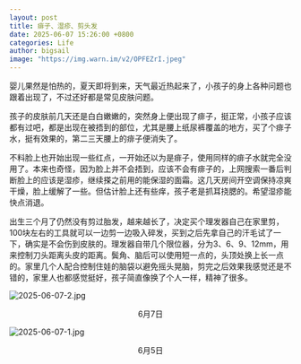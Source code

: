 ```yaml
---
layout: post
title: 痱子、湿疹、剪头发
date: 2025-06-07 15:26:00 +0800
categories: Life
author: bigsail
image: "https://img.warn.im/v2/OPFEZrI.jpeg"
---
```

婴儿果然是怕热的，夏天即将到来，天气最近热起来了，小孩子的身上各种问题也跟着出现了，不过还好都是常见皮肤问题。

孩子的皮肤前几天还是白白嫩嫩的，突然身上便出现了痱子，挺正常，小孩子应该都有过吧，都是出现在被捂到的部位，尤其是腰上纸尿裤覆盖的地方，买了个痱子水，挺有效果的，第二三天腰上的痱子便消失了。

不料脸上也开始出现一些红点，一开始还以为是痱子，使用同样的痱子水就完全没用了。本来也奇怪，因为脸上并不会捂到，应该不会有痱子的，上网搜索一番后判断脸上的应该是湿疹，继续搽之前用的能保湿的面霜。这几天房间开空调保持凉爽干燥，脸上缓解了一些。但估计脸上还有些痒，孩子老是抓耳挠腮的。希望湿疹能快点消退。

出生三个月了仍然没有剪过胎发，越来越长了，决定买个理发器自己在家里剪，100块左右的工具就可以一边剪一边吸入碎发，买到之后先拿自己的汗毛试了一下，确实是不会伤到皮肤的。理发器自带几个限位器，分为3、6、9、12mm，用来控制刀头距离头皮的距离。鬓角、脑后可以使用短一点的，头顶处换上长一点的。家里几个人配合控制住娃的脑袋以避免摇头晃脑，剪完之后效果我感觉还是不错的，家里人也都感觉挺好，孩子简直像换了个人一样，精神了很多。

![2025-06-07-2.jpg](https://img.warn.im/v2/79XfZ9R.jpeg)
<center>6月7日</center>

![2025-06-07-1.jpg](https://img.warn.im/v2/hJT6UBl.jpeg)
<center>6月5日</center>
